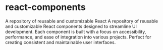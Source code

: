 # react-components
A repository of reusable and customizable React A repository of reusable and customizable React components designed to streamline UI development. Each component is built with a focus on accessibility, performance, and ease of integration into various projects. Perfect for creating consistent and maintainable user interfaces.

